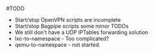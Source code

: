 #TODO

* Start/stop OpenVPN scripts are incomplete
* Start/stop Bagpipe scripts some minor TODOs
* We still don't have a UDP IPTables forwarding solution
* lxc-to-namespace - Too complicated?
* qemu-to-namespace - not started.
